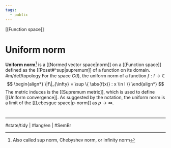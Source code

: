 ```yaml
---
tags:
  - public
---
```

[[Function space]]
# Uniform norm
**Uniform norm**[^aka] is a [[Normed vector space|norm]] on a [[Function space]] defined as the [[Poset#^sup|supremum]] of a function on its domain. #m/def/topology 
For the space $C(I)$, the uniform norm of a function $f : I \to \mathbb{C}$
$$
\begin{align*}
\|f\|_{\infty} = \sup \{ \abs{f(x)} : x \in I \}
\end{align*}
$$
The metric induces is the [[Supremum metric]], which is used to define [[Uniform convergence]]. 
As suggested by the notation, the uniform norm is a limit of the [[Lebesgue space|$p$-norm]] as $p \to \infty$.

[^aka]: Also called sup norm, Chebyshev norm, or infinity norm

#
---
#state/tidy | #lang/en | #SemBr 
